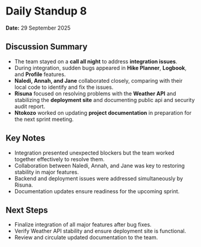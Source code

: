 # Daily Standup 8

**Date:** 29 September 2025

## Discussion Summary
- The team stayed on a **call all night** to address **integration issues**.  
- During integration, sudden bugs appeared in **Hike Planner**, **Logbook**, and **Profile** features.  
- **Naledi, Annah, and Jane** collaborated closely, comparing with their local code to identify and fix the issues.  
- **Risuna** focused on resolving problems with the **Weather API** and stabilizing the **deployment site** and documenting public api and security audit report.
- **Ntokozo** worked on updating **project documentation** in preparation for the next sprint meeting.  

## Key Notes
- Integration presented unexpected blockers but the team worked together effectively to resolve them.  
- Collaboration between Naledi, Annah, and Jane was key to restoring stability in major features.  
- Backend and deployment issues were addressed simultaneously by Risuna.  
- Documentation updates ensure readiness for the upcoming sprint.  

## Next Steps
- Finalize integration of all major features after bug fixes.  
- Verify Weather API stability and ensure deployment site is functional.  
- Review and circulate updated documentation to the team.  

